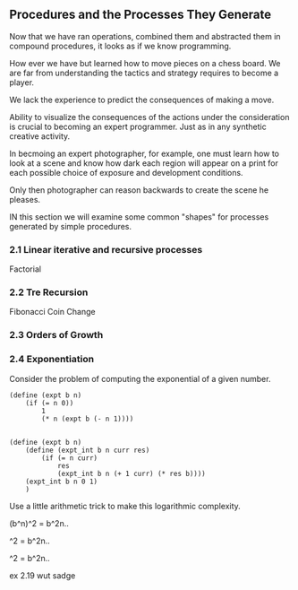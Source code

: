 ## Procedures and the Processes They Generate

Now that we have ran operations, combined them and abstracted them in compound procedures, it looks as if we know programming.

How ever we have but learned how to move pieces on a chess board. We are far from understanding the tactics and strategy requires to become a player.

We lack the experience to predict the consequences of making a move.


Ability to visualize the consequences of the actions under the consideration is crucial to becoming an expert programmer.
Just as in any synthetic creative activity.

In becmoing an expert photographer, for example, one must learn how to look at a scene and know how dark each region will appear
on a print for each possible choice of exposure and development conditions.

Only then photographer can reason backwards to create the scene he pleases.


IN this section we will examine some common "shapes" for processes generated by simple procedures.

### 2.1 Linear iterative and recursive processes

Factorial


### 2.2 Tre Recursion

Fibonacci
Coin Change

### 2.3 Orders of Growth

### 2.4 Exponentiation

Consider the problem of computing the exponential of a given number.

```
(define (expt b n)
    (if (= n 0))
        1
        (* n (expt b (- n 1))))


(define (expt b n)
    (define (expt_int b n curr res)
        (if (= n curr)
            res
            (expt_int b n (+ 1 curr) (* res b))))
    (expt_int b n 0 1)
    )
```

Use a little arithmetic trick to make this logarithmic complexity.

(b^n)^2 = b^2n..

^2 = b^2n..

^2 = b^2n..

ex 2.19 wut sadge
